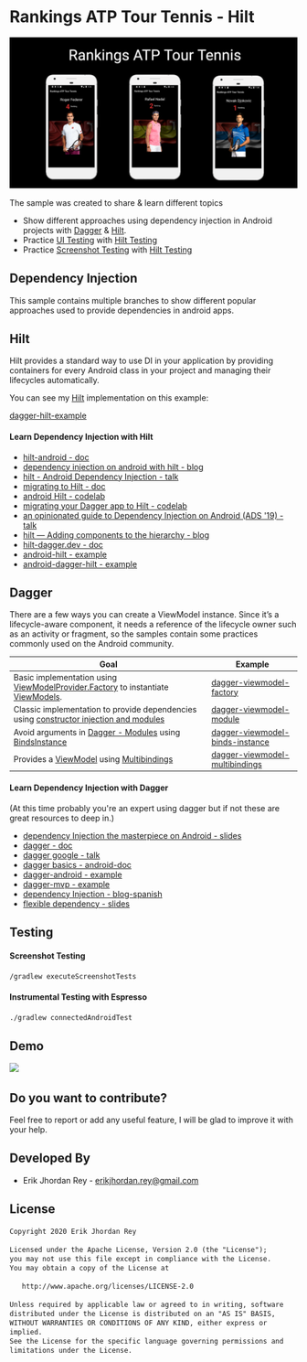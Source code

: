 # Rankings ATP Tour Tennis - Hilt
![](./art/atp-tour.png)

The sample was created to share & learn different topics 

* Show different approaches using dependency injection in Android projects with [Dagger](https://dagger.dev/) & [Hilt](https://developer.android.com/training/dependency-injection/hilt-android).
* Practice [UI Testing](https://developer.android.com/training/testing/ui-testing/espresso-testing) with [Hilt Testing](https://developer.android.com/training/dependency-injection/hilt-testing?authuser=1)
* Practice [Screenshot Testing](http://facebook.github.io/screenshot-tests-for-android/#getting-started) with [Hilt Testing](https://developer.android.com/training/dependency-injection/hilt-testing?authuser=1)

## Dependency Injection 

This sample contains multiple branches to show different popular approaches used to provide dependencies in android apps.

## Hilt

Hilt provides a standard way to use DI in your application by providing containers for every Android class in your project and managing their lifecycles automatically.

You can see my [Hilt](https://github.com/erikjhordan-rey/ATP-Rankings-di/tree/master) implementation on this example:

[dagger-hilt-example](https://github.com/erikjhordan-rey/ATP-Rankings-di/tree/master) 

#### Learn Dependency Injection with Hilt

* [hilt-android - doc](https://developer.android.com/training/dependency-injection/hilt-android)
* [dependency injection on android with hilt - blog](https://medium.com/androiddevelopers/dependency-injection-on-android-with-hilt-67b6031e62d)
* [hilt - Android Dependency Injection - talk](https://www.youtube.com/watch?v=B56oV3IHMxg)
* [migrating to Hilt - doc](https://dagger.dev/hilt/migration-guide)
* [android Hilt - codelab](https://codelabs.developers.google.com/codelabs/android-hilt/#1)
* [migrating your Dagger app to Hilt - codelab](https://codelabs.developers.google.com/codelabs/android-dagger-to-hilt/#0)
* [an opinionated guide to Dependency Injection on Android (ADS '19) - talk](https://www.youtube.com/watch?v=o-ins1nvbDg&t=216s)
* [hilt — Adding components to the hierarchy - blog](https://medium.com/androiddevelopers/hilt-adding-components-to-the-hierarchy-96f207d6d92d)
* [hilt-dagger.dev - doc](https://dagger.dev/hilt/)
* [android-hilt - example](https://github.com/googlecodelabs/android-hilt)
* [android-dagger-hilt - example](https://github.com/googlecodelabs/android-dagger-to-hilt)

## Dagger

There are a few ways you can create a ViewModel instance. Since it’s a lifecycle-aware component, it needs a reference of the lifecycle owner such as an activity or fragment, so the samples contain some practices commonly used on the Android community.

Goal | Example |
--- | --- | 
Basic implementation using [ViewModelProvider.Factory](https://codelabs.developers.google.com/codelabs/kotlin-android-training-view-model/#0) to instantiate [ViewModels](https://developer.android.com/topic/libraries/architecture/viewmodel). | [dagger-viewmodel-factory](https://github.com/erikjhordan-rey/ATP-Rankings-di/tree/dagger-viewmodel-factory) |
Classic implementation to provide dependencies using [constructor injection and modules](https://dagger.dev/dev-guide/) | [dagger-viewmodel-module](https://github.com/erikjhordan-rey/ATP-Rankings-di/tree/dagger-viewmodel-module) |
Avoid arguments in [Dagger - Modules](https://dagger.dev/hilt/modules.html) using [BindsInstance](https://dagger.dev/api/2.10/dagger/BindsInstance.html) | [dagger-viewmodel-binds-instance](https://github.com/erikjhordan-rey/ATP-Rankings-di/tree/dagger-viewmodel-binds-instance) |
Provides a [ViewModel](https://developer.android.com/topic/libraries/architecture/viewmodel) using [Multibindings](https://dagger.dev/dev-guide/multibindings.html) | [dagger-viewmodel-multibindings](https://github.com/erikjhordan-rey/ATP-Rankings-di/tree/dagger-viewmodel-multibindings) |

#### Learn Dependency Injection with Dagger

(At this time probably you're an expert using dagger but if not these are great resources to deep in.)

* [dependency Injection the masterpiece on Android - slides](https://speakerdeck.com/erikjhordan_rey/dependency-injection-the-masterpiece-on-android)
* [dagger - doc](https://dagger.dev/)
* [dagger google - talk](https://www.youtube.com/watch?v=oK_XtfXPkqw)
* [dagger basics - android-doc](https://developer.android.com/training/dependency-injection/dagger-basics?authuser=1)
* [dagger-android - example](https://github.com/erikjhordan-rey/Kata-Dagger2-Android)
* [dagger-mvp - example](https://github.com/erikjhordan-rey/Dagger2-MVP-Sample)
* [dependency Injection - blog-spanish](https://erikjhordan-rey.github.io/blog/2016/04/25/ANDROID-dependency-injection.html)
* [flexible dependency - slides](https://speakerdeck.com/erikjhordan_rey/flexible-dependency)

## Testing

#### Screenshot Testing

`/gradlew executeScreenshotTests`

#### Instrumental Testing with Espresso 

`./gradlew connectedAndroidTest`

## Demo

<img src="https://user-images.githubusercontent.com/5893477/94775536-a349f980-0385-11eb-990a-1d12b9ae0f52.gif" width="260">

Do you want to contribute?
--------------------------

Feel free to report or add any useful feature, I will be glad to improve it with your help.

Developed By
------------

* Erik Jhordan Rey  - <erikjhordan.rey@gmail.com> 

License
-------

    Copyright 2020 Erik Jhordan Rey

    Licensed under the Apache License, Version 2.0 (the "License");
    you may not use this file except in compliance with the License.
    You may obtain a copy of the License at

       http://www.apache.org/licenses/LICENSE-2.0

    Unless required by applicable law or agreed to in writing, software
    distributed under the License is distributed on an "AS IS" BASIS,
    WITHOUT WARRANTIES OR CONDITIONS OF ANY KIND, either express or implied.
    See the License for the specific language governing permissions and
    limitations under the License.
